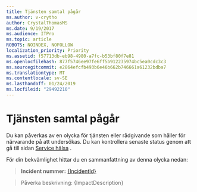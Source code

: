 ```yaml
---
title: Tjänsten samtal pågår
ms.author: v-crytho
author: CrystalThomasMS
ms.date: 9/19/2017
ms.audience: ITPro
ms.topic: article
ROBOTS: NOINDEX, NOFOLLOW
localization_priority: Priority
ms.assetid: f57713db-eb98-4980-a7fc-b53bf80f7e81
ms.openlocfilehash: 877f5746ee97fe6ff5b912235974bc5ea0cdc3c3
ms.sourcegitcommit: e2864efcfb493b6e46b662b746661a61232bdba7
ms.translationtype: MT
ms.contentlocale: sv-SE
ms.lasthandoff: 01/24/2019
ms.locfileid: "29492210"
---
```

# <a name="service-incident-in-progress"></a>Tjänsten samtal pågår

Du kan påverkas av en olycka för tjänsten eller rådgivande som håller för närvarande på att undersökas. Du kan kontrollera senaste status genom att gå till sidan [Service hälsa](https://support.office.com/article/https://portal.office.com/adminportal/home.aspx#/servicehealth) . 
  
För din bekvämlighet hittar du en sammanfattning av denna olycka nedan:
  
> **Incident nummer:** [{IncidentId}](https://support.office.com/article/https://portal.office.com/adminportal/home.aspx#/servicehealth)
    
> Påverka beskrivning: {ImpactDescription}
    

